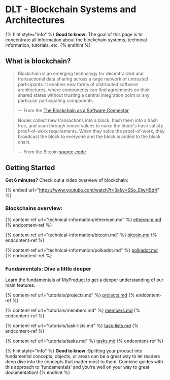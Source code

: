 # DLT - Blockchain Systems and Architectures

{% hint style="info" %}
**Good to know:** The goal of this page is to concentrate all information about the blockchain systems, technical information, tutorials, etc.&#x20;
{% endhint %}

## What is blockchain?

> Blockchain is an emerging technology for decentralized and transactional data sharing across a large network of untrusted participants. It enables new forms of distributed software architectures, where components can find agreements on their shared states without trusting a central integration point or any particular participating components.
>
> — From the [The Blockchain as a Software Connector](https://ieeexplore.ieee.org/document/7516828)

> Nodes collect new transactions into a block, hash them into a hash tree, and scan through nonce values to make the block's hash satisfy proof-of-work requirements. When they solve the proof-of-work, they broadcast the block to everyone and the block is added to the block chain.
>
> — From the Bitcoin [source-code](https://github.com/bitcoin/bitcoin/blob/master/src/primitives/block.h)

## Getting Started

**Got 6 minutes?** Check out a video overview of blockchain:

{% embed url="https://www.youtube.com/watch?t=3s&v=SSo_EIwHSd4" %}

### Blockchains overview:&#x20;

{% content-ref url="technical-information/ethereum.md" %}
[ethereum.md](technical-information/ethereum.md)
{% endcontent-ref %}

{% content-ref url="technical-information/bitcoin.md" %}
[bitcoin.md](technical-information/bitcoin.md)
{% endcontent-ref %}

{% content-ref url="technical-information/polkadot.md" %}
[polkadot.md](technical-information/polkadot.md)
{% endcontent-ref %}

### Fundamentals: Dive a little deeper

Learn the fundamentals of MyProduct to get a deeper understanding of our main features:

{% content-ref url="tutorials/projects.md" %}
[projects.md](tutorials/projects.md)
{% endcontent-ref %}

{% content-ref url="tutorials/members.md" %}
[members.md](tutorials/members.md)
{% endcontent-ref %}

{% content-ref url="tutorials/task-lists.md" %}
[task-lists.md](tutorials/task-lists.md)
{% endcontent-ref %}

{% content-ref url="tutorials/tasks.md" %}
[tasks.md](tutorials/tasks.md)
{% endcontent-ref %}

{% hint style="info" %}
**Good to know:** Splitting your product into fundamental concepts, objects, or areas can be a great way to let readers deep dive into the concepts that matter most to them. Combine guides with this approach to 'fundamentals' and you're well on your way to great documentation!
{% endhint %}

